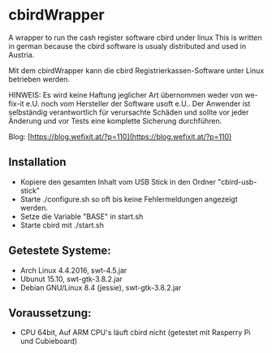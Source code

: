 # cbirdWrapper
A wrapper to run the cash register software cbird under linux
This is written in german because the cbird software is usualy distributed and used in Austria.

Mit dem  cbirdWrapper kann die cbird Registrierkassen-Software unter Linux betrieben werden.

HINWEIS: Es wird keine Haftung jeglicher Art übernommen weder von we-fix-it e.U. noch vom Hersteller der Software usoft e.U.. Der Anwender ist selbständig verantwortlich für verursachte Schäden und sollte vor jeder Änderung und vor Tests eine komplette Sicherung durchführen.

Blog: [https://blog.wefixit.at/?p=110](https://blog.wefixit.at/?p=110)

## Installation

* Kopiere den gesamten Inhalt vom USB Stick in den Ordner "cbird-usb-stick"
* Starte ./configure.sh so oft bis keine Fehlermeldungen angezeigt werden.
* Setze die Variable "BASE" in start.sh
* Starte cbird mit ./start.sh

## Getestete Systeme:

* Arch Linux 4.4.2016, swt-4.5.jar
* Ubunut 15.10, swt-gtk-3.8.2.jar
* Debian GNU/Linux 8.4 (jessie), swt-gtk-3.8.2.jar

## Voraussetzung:

* CPU 64bit, Auf ARM CPU's läuft cbird nicht (getestet mit Rasperry Pi und Cubieboard)
